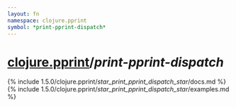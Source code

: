 ```yaml
---
layout: fn
namespace: clojure.pprint
symbol: *print-pprint-dispatch*
---
```


# [clojure.pprint](../)/*print-pprint-dispatch*

{% include 1.5.0/clojure.pprint/_star_print_pprint_dispatch_star_/docs.md %}
{% include 1.5.0/clojure.pprint/_star_print_pprint_dispatch_star_/examples.md %}

